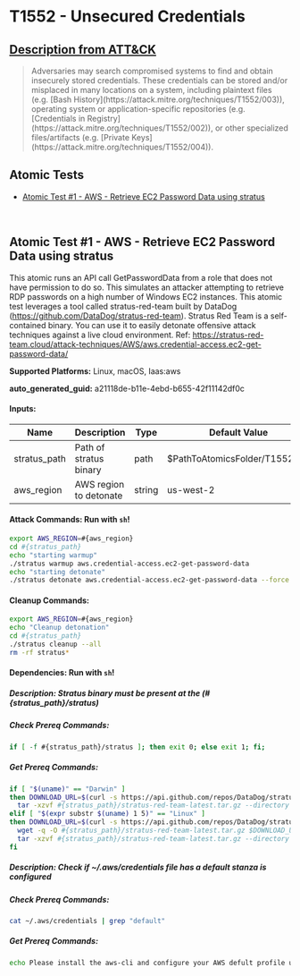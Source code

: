 # T1552 - Unsecured Credentials

## [Description from ATT&CK](https://attack.mitre.org/techniques/T1552)

<blockquote>Adversaries may search compromised systems to find and obtain insecurely stored credentials. These credentials can be stored and/or misplaced in many locations on a system, including plaintext files (e.g. [Bash History](https://attack.mitre.org/techniques/T1552/003)), operating system or application-specific repositories (e.g. [Credentials in Registry](https://attack.mitre.org/techniques/T1552/002)), or other specialized files/artifacts (e.g. [Private Keys](https://attack.mitre.org/techniques/T1552/004)).</blockquote>

## Atomic Tests

- [Atomic Test #1 - AWS - Retrieve EC2 Password Data using stratus](#atomic-test-1---aws---retrieve-ec2-password-data-using-stratus)

<br/>

## Atomic Test #1 - AWS - Retrieve EC2 Password Data using stratus

This atomic runs an API call GetPasswordData from a role that does not have permission to do so. This simulates an attacker attempting to retrieve RDP passwords on a high number of Windows EC2 instances. This atomic test leverages a tool called stratus-red-team built by DataDog (https://github.com/DataDog/stratus-red-team). Stratus Red Team is a self-contained binary. You can use it to easily detonate offensive attack techniques against a live cloud environment. Ref: https://stratus-red-team.cloud/attack-techniques/AWS/aws.credential-access.ec2-get-password-data/

**Supported Platforms:** Linux, macOS, Iaas:aws

**auto_generated_guid:** a21118de-b11e-4ebd-b655-42f11142df0c

#### Inputs:

| Name         | Description            | Type   | Default Value                  |
| ------------ | ---------------------- | ------ | ------------------------------ |
| stratus_path | Path of stratus binary | path   | $PathToAtomicsFolder/T1552/src |
| aws_region   | AWS region to detonate | string | us-west-2                      |

#### Attack Commands: Run with `sh`!

```sh
export AWS_REGION=#{aws_region}
cd #{stratus_path}
echo "starting warmup"
./stratus warmup aws.credential-access.ec2-get-password-data
echo "starting detonate"
./stratus detonate aws.credential-access.ec2-get-password-data --force
```

#### Cleanup Commands:

```sh
export AWS_REGION=#{aws_region}
echo "Cleanup detonation"
cd #{stratus_path}
./stratus cleanup --all
rm -rf stratus*
```

#### Dependencies: Run with `sh`!

##### Description: Stratus binary must be present at the (#{stratus_path}/stratus)

##### Check Prereq Commands:

```sh
if [ -f #{stratus_path}/stratus ]; then exit 0; else exit 1; fi;
```

##### Get Prereq Commands:

```sh
if [ "$(uname)" == "Darwin" ]
then DOWNLOAD_URL=$(curl -s https://api.github.com/repos/DataDog/stratus-red-team/releases/latest | grep browser_download_url | grep Darwin_x86_64 | cut -d '"' -f 4); wget -q -O #{stratus_path}/stratus-red-team-latest.tar.gz $DOWNLOAD_URL
  tar -xzvf #{stratus_path}/stratus-red-team-latest.tar.gz --directory #{stratus_path}/
elif [ "$(expr substr $(uname) 1 5)" == "Linux" ]
then DOWNLOAD_URL=$(curl -s https://api.github.com/repos/DataDog/stratus-red-team/releases/latest | grep browser_download_url | grep Linux_x86_64 | cut -d '"' -f 4)
  wget -q -O #{stratus_path}/stratus-red-team-latest.tar.gz $DOWNLOAD_URL
  tar -xzvf #{stratus_path}/stratus-red-team-latest.tar.gz --directory #{stratus_path}/
fi
```

##### Description: Check if ~/.aws/credentials file has a default stanza is configured

##### Check Prereq Commands:

```sh
cat ~/.aws/credentials | grep "default"
```

##### Get Prereq Commands:

```sh
echo Please install the aws-cli and configure your AWS defult profile using: aws configure
```

<br/>
